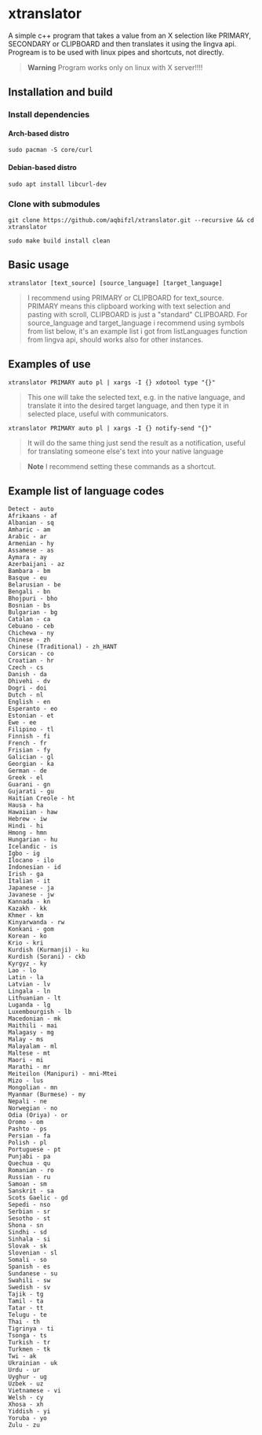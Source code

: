 # xtranslator

A simple c++ program that takes a value from an X selection like PRIMARY, SECONDARY or CLIPBOARD and then translates it using the lingva api. Progream is to be used with linux pipes and shortcuts, not directly.
> **Warning**
> Program works only on linux with X server!!!!

## Installation and build
### Install dependencies
#### Arch-based distro
```
sudo pacman -S core/curl
```
#### Debian-based distro
```
sudo apt install libcurl-dev
```

### Clone with submodules
```
git clone https://github.com/aqbifzl/xtranslator.git --recursive && cd xtranslator
```
```
sudo make build install clean
```
## Basic usage
```xtranslator [text_source] [source_language] [target_language]```
> I recommend using PRIMARY or CLIPBOARD for text_source. PRIMARY means this clipboard working with text selection and pasting with scroll, CLIPBOARD is just a "standard" CLIPBOARD.
> For source_language and target_language i recommend using symbols from list below, it's an example list i got from listLanguages function from lingva api, should works also for other instances.
## Examples of use
```
xtranslator PRIMARY auto pl | xargs -I {} xdotool type "{}"
```
> This one will take the selected text, e.g. in the native language, and translate it into the desired target language, and then type it in selected place, useful with communicators.
```
xtranslator PRIMARY auto pl | xargs -I {} notify-send "{}"
```
> It will do the same thing just send the result as a notification, useful for translating someone else's text into your native language

> **Note**
> I recommend setting these commands as a shortcut.

## Example list of language codes
```
Detect - auto
Afrikaans - af
Albanian - sq
Amharic - am
Arabic - ar
Armenian - hy
Assamese - as
Aymara - ay
Azerbaijani - az
Bambara - bm
Basque - eu
Belarusian - be
Bengali - bn
Bhojpuri - bho
Bosnian - bs
Bulgarian - bg
Catalan - ca
Cebuano - ceb
Chichewa - ny
Chinese - zh
Chinese (Traditional) - zh_HANT
Corsican - co
Croatian - hr
Czech - cs
Danish - da
Dhivehi - dv
Dogri - doi
Dutch - nl
English - en
Esperanto - eo
Estonian - et
Ewe - ee
Filipino - tl
Finnish - fi
French - fr
Frisian - fy
Galician - gl
Georgian - ka
German - de
Greek - el
Guarani - gn
Gujarati - gu
Haitian Creole - ht
Hausa - ha
Hawaiian - haw
Hebrew - iw
Hindi - hi
Hmong - hmn
Hungarian - hu
Icelandic - is
Igbo - ig
Ilocano - ilo
Indonesian - id
Irish - ga
Italian - it
Japanese - ja
Javanese - jw
Kannada - kn
Kazakh - kk
Khmer - km
Kinyarwanda - rw
Konkani - gom
Korean - ko
Krio - kri
Kurdish (Kurmanji) - ku
Kurdish (Sorani) - ckb
Kyrgyz - ky
Lao - lo
Latin - la
Latvian - lv
Lingala - ln
Lithuanian - lt
Luganda - lg
Luxembourgish - lb
Macedonian - mk
Maithili - mai
Malagasy - mg
Malay - ms
Malayalam - ml
Maltese - mt
Maori - mi
Marathi - mr
Meiteilon (Manipuri) - mni-Mtei
Mizo - lus
Mongolian - mn
Myanmar (Burmese) - my
Nepali - ne
Norwegian - no
Odia (Oriya) - or
Oromo - om
Pashto - ps
Persian - fa
Polish - pl
Portuguese - pt
Punjabi - pa
Quechua - qu
Romanian - ro
Russian - ru
Samoan - sm
Sanskrit - sa
Scots Gaelic - gd
Sepedi - nso
Serbian - sr
Sesotho - st
Shona - sn
Sindhi - sd
Sinhala - si
Slovak - sk
Slovenian - sl
Somali - so
Spanish - es
Sundanese - su
Swahili - sw
Swedish - sv
Tajik - tg
Tamil - ta
Tatar - tt
Telugu - te
Thai - th
Tigrinya - ti
Tsonga - ts
Turkish - tr
Turkmen - tk
Twi - ak
Ukrainian - uk
Urdu - ur
Uyghur - ug
Uzbek - uz
Vietnamese - vi
Welsh - cy
Xhosa - xh
Yiddish - yi
Yoruba - yo
Zulu - zu
```